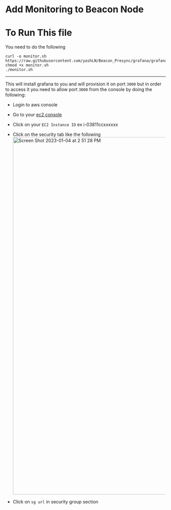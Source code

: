 # Add Monitoring to Beacon Node

# To Run This file 

You need to do the following 

```
curl -o monitor.sh https://raw.githubusercontent.com/yashLN/Beacon_Presync/grafana/grafana/monitor.sh
chmod +x monitor.sh
./monitor.sh
```
---

This will install grafana to you and will provision it on port `3000` but in order to access it you need to allow port `3000` from the console by doing the following:

-  Login to aws console 
-  Go to your [ec2 console]( https://us-east-1.console.aws.amazon.com/ec2/home)
-  Click on your `EC2 Instance ID` ex i-03811ccxxxxxx 
-  Click on the security tab like the following 
    <img width="1119" alt="Screen Shot 2023-01-04 at 2 51 28 PM" src="https://user-images.githubusercontent.com/30278308/210559348-a33dc2ce-d96e-4a7b-b49b-1cc13118c5a2.png">

- Click on `sg url` in security group section  
